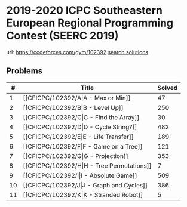 # 2019-2020 ICPC Southeastern European Regional Programming Contest (SEERC 2019)

url: https://codeforces.com/gym/102392
[search solutions](https://www.google.com/search?q=Solution+OR+題解+2019-2020+ICPC+Southeastern+European+Regional+Programming+Contest+(SEERC+2019))

## Problems

| # | Title | Solved |
| --- | --- | --- |
|1|[[CFICPC/102392/A\|A - Max or Min]]|47|
|2|[[CFICPC/102392/B\|B - Level Up]]|250|
|3|[[CFICPC/102392/C\|C - Find the Array]]|30|
|4|[[CFICPC/102392/D\|D - Cycle String?]]|482|
|5|[[CFICPC/102392/E\|E - Life Transfer]]|189|
|6|[[CFICPC/102392/F\|F - Game on a Tree]]|121|
|7|[[CFICPC/102392/G\|G - Projection]]|353|
|8|[[CFICPC/102392/H\|H - Tree Permutations]]|7|
|9|[[CFICPC/102392/I\|I - Absolute Game]]|509|
|10|[[CFICPC/102392/J\|J - Graph and Cycles]]|386|
|11|[[CFICPC/102392/K\|K - Stranded Robot]]|5|
